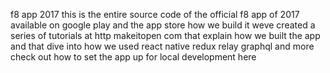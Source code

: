 f8 app 2017 this is the entire source code of the official f8 app of 2017 available on google play and the app store how we build it weve created a series of tutorials at http makeitopen com that explain how we built the app and that dive into how we used react native redux relay graphql and more check out how to set the app up for local development here